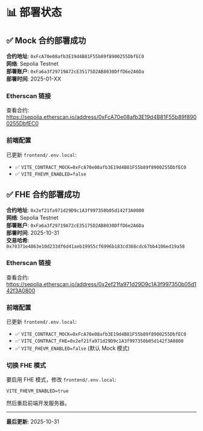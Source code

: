 # 📊 部署状态

## ✅ Mock 合约部署成功

**合约地址**: `0xFcA70e08afb3E19d4B81F55b89f8900255DbfEC0`  
**网络**: Sepolia Testnet  
**部署账户**: `0xFa6a3f29719A72cE35175D2AB8030DffD6e2A6Da`  
**部署时间**: 2025-01-XX

### Etherscan 链接

查看合约: https://sepolia.etherscan.io/address/0xFcA70e08afb3E19d4B81F55b89f8900255DbfEC0

### 前端配置

已更新 `frontend/.env.local`:
- ✅ `VITE_CONTRACT_MOCK=0xFcA70e08afb3E19d4B81F55b89f8900255DbfEC0`
- ✅ `VITE_FHEVM_ENABLED=false`

## ✅ FHE 合约部署成功

**合约地址**: `0x2ef21fa971d29D9c1A3f997350b05d142f3A0800`  
**网络**: Sepolia Testnet  
**部署账户**: `0xFa6a3f29719A72cE35175D2AB8030DffD6e2A6Da`  
**部署时间**: 2025-10-31  
**交易哈希**: `0x70371e4863e10d233df6d41aeb19955cf6996b183cd368cdc67bb4106ed19a58`

### Etherscan 链接

查看合约: https://sepolia.etherscan.io/address/0x2ef21fa971d29D9c1A3f997350b05d142f3A0800

### 前端配置

已更新 `frontend/.env.local`:
- ✅ `VITE_CONTRACT_MOCK=0xFcA70e08afb3E19d4B81F55b89f8900255DbfEC0`
- ✅ `VITE_CONTRACT_FHE=0x2ef21fa971d29D9c1A3f997350b05d142f3A0800`
- ✅ `VITE_FHEVM_ENABLED=false` (默认 Mock 模式)

### 切换 FHE 模式

要启用 FHE 模式，修改 `frontend/.env.local`:
```
VITE_FHEVM_ENABLED=true
```

然后重启前端开发服务器。

---

**最后更新**: 2025-10-31

